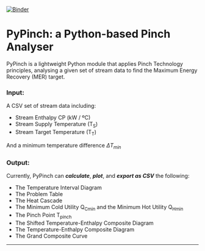 [![Binder](https://mybinder.org/badge_logo.svg)](https://mybinder.org/v2/gh/anicusan/PyPinch/master?filepath=tutorial%2F)

# PyPinch: a Python-based Pinch Analyser

PyPinch is a lightweight Python module that applies Pinch Technology principles, analysing a given set of stream data to find the Maximum Energy Recovery (MER) target.

### Input: 
A CSV set of stream data including:
- Stream Enthalpy CP (kW / ºC)
- Stream Supply Temperature (T<sub>S</sub>)
- Stream Target Temperature (T<sub>T</sub>)

And a minimum temperature difference $\Delta T_{min}$

### Output:
Currently, PyPinch can **_calculate_**, **_plot_**, and **_export as CSV_** the following:
- The Temperature Interval Diagram
- The Problem Table
- The Heat Cascade
- The Minimum Cold Utility Q<sub>Cmin</sub> and the Minimum Hot Utility Q<sub>Hmin</sub>
- The Pinch Point T<sub>pinch</sub>
- The Shifted Temperature-Enthalpy Composite Diagram
- The Temperature-Enthalpy Composite Diagram
- The Grand Composite Curve

---
